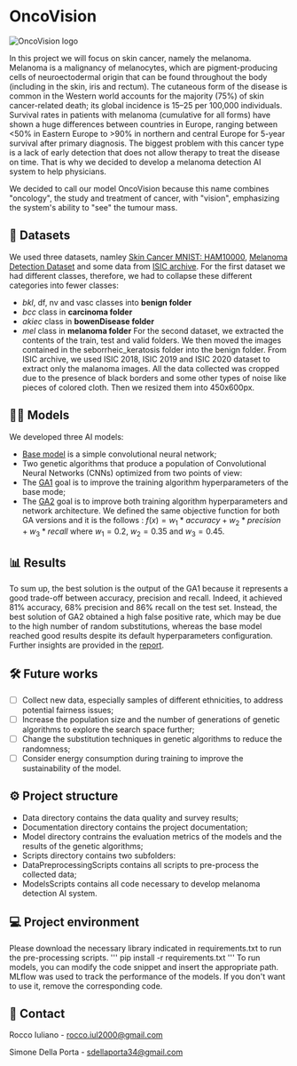 # OncoVision
 ![OncoVision logo](https://github.com/Rocco000/OncoVision/blob/main/OncoVisionLogo.png)
 
 In this project  we will focus on skin cancer, namely the melanoma. Melanoma is a malignancy of melanocytes, which are pigment-producing cells of neuroectodermal origin that can be found throughout the body (including in the skin, iris and rectum). The cutaneous form of the disease is common in the Western world accounts for the majority (75%) of skin cancer-related death; its global incidence is 15–25 per 100,000 individuals. Survival rates in patients with melanoma (cumulative for all forms) have shown a huge differences between countries in Europe, ranging between <50% in Eastern Europe to >90% in northern and central Europe for 5-year survival after primary diagnosis. The biggest problem with this cancer type is a lack of early detection that does not allow therapy to treat the disease on time. That is why we decided to develop a melanoma detection AI system to help physicians.
 
 We decided to call our model OncoVision because this name combines "oncology", the study and treatment of cancer, with "vision", emphasizing the system's ability to "see" the tumour mass.

 ## 📂 ​Datasets
 
  We used three datasets, namley [Skin Cancer MNIST: HAM10000](https://www.kaggle.com/datasets/kmader/skin-cancer-mnist-ham10000), [Melanoma Detection Dataset](https://www.kaggle.com/datasets/wanderdust/skin-lesion-analysis-toward-melanoma-detection) and some data from [ISIC archive](https://api.isic-archive.com/collections/?pinned=true). For the first dataset we had different classes, therefore, we had to collapse these different categories into fewer classes:
  * _bkl_, df, nv and vasc classes into __benign folder__
  * _bcc_ class in __carcinoma folder__
  * _akiec_ class in __bowenDisease folder__
  * _mel_ class in __melanoma folder__
 For the second dataset, we extracted the contents of the train, test and valid folders. We then moved the images contained in the seborrheic_keratosis folder into the benign folder.
 From ISIC archive, we used ISIC 2018, ISIC 2019 and ISIC 2020 dataset to extract only the malanoma images.
 All the data collected was cropped due to the presence of black borders and some other types of noise like pieces of colored cloth. Then we resized them into 450x600px.

## 🧠​🧬 ​Models

 We developed three AI models:
 * [Base model](https://github.com/Rocco000/OncoVision/blob/main/Scripts/ModelsScripts/ModelArchitecture1.ipynb) is a simple convolutional neural network;
 * Two genetic algorithms that produce a population of Convolutional Neural Networks (CNNs) optimized from two points of view:
  * The [GA1](https://github.com/Rocco000/OncoVision/blob/main/Scripts/ModelsScripts/GAapproach1.ipynb) goal is to improve the training algorithm hyperparameters of the base mode;
  * The [GA2](https://github.com/Rocco000/OncoVision/blob/main/Scripts/ModelsScripts/GAApproach2.ipynb) goal is to improve both training algorithm hyperparameters and network architecture.
  We defined the same objective function for both GA versions and it is the follows : $f(x)= w_1 * accuracy+w_2 * precision+w_3 * recall$ where $w_1=0.2$, $w_2=0.35$ and $w_3=0.45$.

## 📊 Results

 To sum up, the best solution is the output of the GA1 because it represents a good trade-off between accuracy, precision and recall. Indeed, it achieved 81% accuracy, 68% precision and 86% recall on the test set. Instead, the best solution of GA2 obtained a high false positive rate, which may be due to the high number of random substitutions, whereas the base model reached good results despite its default hyperparameters configuration. Further insights are provided in the [report](https://github.com/Rocco000/OncoVision/blob/main/Documentation/OncoVision.pdf).

## 🛠️ Future works

 -[ ] Collect new data, especially samples of different ethnicities, to address potential fairness issues;
 -[ ] Increase the population size and the number of generations of genetic algorithms to explore the search space further;
 -[ ] Change the substitution techniques in genetic algorithms to reduce the randomness;
 -[ ] Consider energy consumption during training to improve the sustainability of the model.

## ⚙️ ​Project structure

 * Data directory contains the data quality and survey results;
 * Documentation directory contains the project documentation;
 * Model directory contrains the evaluation metrics of the models and the results of the genetic algorithms;
 * Scripts directory contains two subfolders:
  * DataPreprocessingScripts contains all scripts to pre-process the collected data;
  * ModelsScripts contains all code necessary to develop melanoma detection AI system.

## 💻 Project environment

 Please download the necessary library indicated in requirements.txt to run the pre-processing scripts.
 ''' pip install -r requirements.txt '''
 To run models, you can modify the code snippet and insert the appropriate path. MLflow was used to track the performance of the models. If you don't want to use it, remove the corresponding code.

## 📧 ​Contact

 Rocco Iuliano - rocco.iul2000@gmail.com
 
 Simone Della Porta - sdellaporta34@gmail.com
